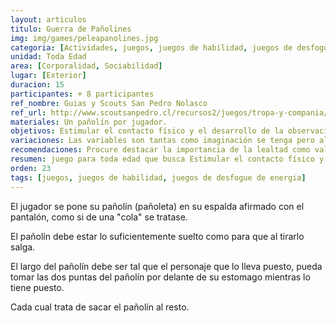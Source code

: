 ```yaml
---
layout: articulos
titulo: Guerra de Pañolines
img: img/games/peleapanolines.jpg
categoria: [Actividades, juegos, juegos de habilidad, juegos de desfogue de energia]
unidad: Toda Edad
area: [Corporalidad, Sociabilidad]
lugar: [Exterior]
duracion: 15
participantes: + 8 participantes
ref_nombre: Guias y Scouts San Pedro Nolasco
ref_url: http://www.scoutsanpedro.cl/recursos2/juegos/tropa-y-compania/
materiales: Un pañolín por jugador.
objetivos: Estimular el contacto físico y el desarrollo de la observación como habilidad y la rapidez mental, es un juego que en su base misma sirve para estimular la lealtad como valor esencial del movimiento.
variaciones: Las variables son tantas como imaginación se tenga pero algunas de las más conocidas son con vidas, ojos vendados, en equipos, en parejas a caballo, colocando el pañolín en otra parte del cuerpo, etc, una variación importante es el formato campeonato, en esta variable se enfrentan sólo 2 jugadores dentro de un circulo de por lo menos 1,5 mts. de radio, se efectúa entonces un cruce entre los ganadores de cada pareja hasta hacer un campeón.
recomendaciones: Procure destacar la importancia de la lealtad como valor en el vida.
resumen: juego para toda edad que busca Estimular el contacto físico y el desarrollo de la observación como habilidad y la rapidez mental.
orden: 23
tags: [juegos, juegos de habilidad, juegos de desfogue de energia]
---
```

El jugador se pone su pañolín (pañoleta) en su espalda afirmado con el pantalón, como si de una "cola" se tratase.

El pañolín debe estar lo suficientemente suelto como para que al tirarlo salga.

El largo del pañolín debe ser tal que el personaje que lo lleva puesto, pueda tomar las dos puntas del pañolín por delante de su estomago mientras lo tiene puesto.

Cada cual trata de sacar el pañolín al resto.